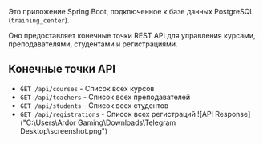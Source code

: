 Это приложение Spring Boot, подключенное к базе данных PostgreSQL (`training_center`).

Оно предоставляет конечные точки REST API для управления курсами, преподавателями, студентами и регистрациями.
## Конечные точки API
- `GET /api/courses` - Список всех курсов
- `GET /api/teachers` - Список всех преподавателей
- `GET /api/students` - Список всех студентов
- `GET /api/registrations` - Список всех регистраций
  ![API Response]("C:\Users\Ardor Gaming\Downloads\Telegram Desktop\screenshot.png")